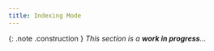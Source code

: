 ```yaml
---
title: Indexing Mode
---
```


{: .note .construction }
_This section is a **work in progress**..._

<div style="min-height: 400px"></div>

